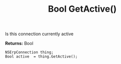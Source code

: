 ﻿---
uid: crmscript_ref_NSErpConnection_GetActive
title: Bool GetActive()
intellisense: NSErpConnection.GetActive
keywords: NSErpConnection, GetActive
so.topic: reference
---

Is this connection currently active

**Returns:** Bool


```crmscript
NSErpConnection thing;
Bool active  = thing.GetActive();
```


